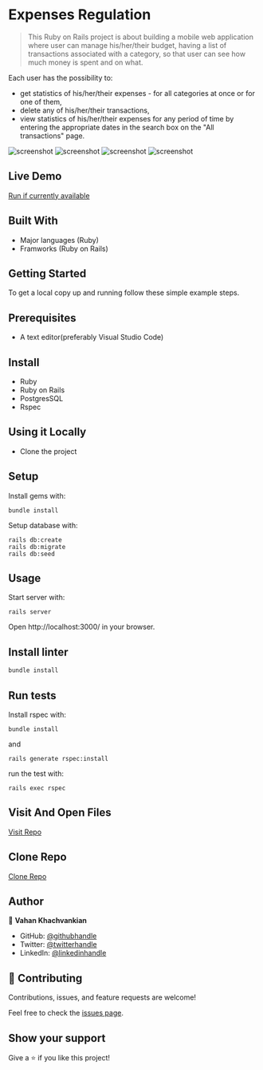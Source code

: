 # Expenses Regulation

> This Ruby on Rails project is about building a mobile web application where user can manage his/her/their budget, having a list of transactions associated with a category, so that user can see how much money is spent and on what. 

Each user has the possibility to:

- get statistics of his/her/their expenses - for all categories at once or for one of them,
- delete any of his/her/their transactions,
- view statistics of his/her/their expenses for any period of time by entering the appropriate dates in the search box on the "All transactions" page.

![screenshot](./app_screenshot1.png)
![screenshot](./app_screenshot2.png)
![screenshot](./app_screenshot3.png)
![screenshot](./app_screenshot4.png)

## Live Demo

[Run if currently available](https://expenses-regulation-production.up.railway.app/)

## Built With

- Major languages (Ruby)
- Framworks (Ruby on Rails)

## Getting Started

To get a local copy up and running follow these simple example steps.

## Prerequisites

- A text editor(preferably Visual Studio Code)

## Install

- Ruby
- Ruby on Rails
- PostgresSQL
- Rspec

## Using it Locally

- Clone the project

## Setup

Install gems with:

```
bundle install
```
Setup database with:

```
rails db:create
rails db:migrate
rails db:seed
```
## Usage

Start server with:

```
rails server
```
Open http://localhost:3000/ in your browser.

## Install linter

```bash
bundle install
```
## Run tests

Install rspec with:

```
bundle install
```
and
```
rails generate rspec:install
```
run the test with:
```
rails exec rspec
```
## Visit And Open Files

[Visit Repo](https://github.com/Gegardus/expenses-regulation)

## Clone Repo

[Clone Repo](https://github.com/Gegardus/expenses-regulation.git)

## Author

👤 **Vahan Khachvankian**

- GitHub: [@githubhandle](https://github.com/Gegardus)
- Twitter: [@twitterhandle](https://twitter.com/Gegardus)
- LinkedIn: [@linkedinhandle](https://www.linkedin.com/in/vahan-khachvankian)

## 🤝 Contributing

Contributions, issues, and feature requests are welcome!

Feel free to check the [issues page](https://github.com/Gegardus/expenses-regulation/issues).

## Show your support

Give a ⭐️ if you like this project!
